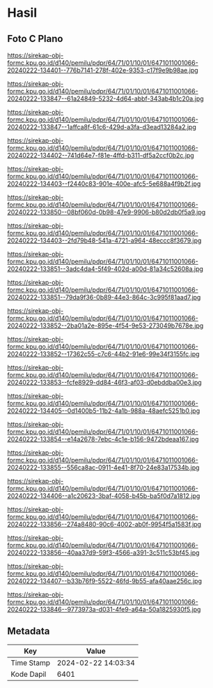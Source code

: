 # Hasil

## Foto C Plano

https://sirekap-obj-formc.kpu.go.id/d140/pemilu/pdpr/64/71/01/10/01/6471011001066-20240222-134401--776b7141-278f-402e-9353-c17f9e9b98ae.jpg

https://sirekap-obj-formc.kpu.go.id/d140/pemilu/pdpr/64/71/01/10/01/6471011001066-20240222-133847--61a24849-5232-4d64-abbf-343ab4b1c20a.jpg

https://sirekap-obj-formc.kpu.go.id/d140/pemilu/pdpr/64/71/01/10/01/6471011001066-20240222-133847--1affca8f-61c6-429d-a3fa-d3ead13284a2.jpg

https://sirekap-obj-formc.kpu.go.id/d140/pemilu/pdpr/64/71/01/10/01/6471011001066-20240222-134402--741d64e7-f81e-4ffd-b311-df5a2ccf0b2c.jpg

https://sirekap-obj-formc.kpu.go.id/d140/pemilu/pdpr/64/71/01/10/01/6471011001066-20240222-134403--f2440c83-901e-400e-afc5-5e688a4f9b2f.jpg

https://sirekap-obj-formc.kpu.go.id/d140/pemilu/pdpr/64/71/01/10/01/6471011001066-20240222-133850--08bf060d-0b98-47e9-9906-b80d2db0f5a9.jpg

https://sirekap-obj-formc.kpu.go.id/d140/pemilu/pdpr/64/71/01/10/01/6471011001066-20240222-134403--2fd79b48-541a-4721-a964-48eccc8f3679.jpg

https://sirekap-obj-formc.kpu.go.id/d140/pemilu/pdpr/64/71/01/10/01/6471011001066-20240222-133851--3adc4da4-5f49-402d-a00d-81a34c52608a.jpg

https://sirekap-obj-formc.kpu.go.id/d140/pemilu/pdpr/64/71/01/10/01/6471011001066-20240222-133851--79da9f36-0b89-44e3-864c-3c995f81aad7.jpg

https://sirekap-obj-formc.kpu.go.id/d140/pemilu/pdpr/64/71/01/10/01/6471011001066-20240222-133852--2ba01a2e-895e-4f54-9e53-273049b7678e.jpg

https://sirekap-obj-formc.kpu.go.id/d140/pemilu/pdpr/64/71/01/10/01/6471011001066-20240222-133852--17362c55-c7c6-44b2-91e6-99e34f3155fc.jpg

https://sirekap-obj-formc.kpu.go.id/d140/pemilu/pdpr/64/71/01/10/01/6471011001066-20240222-133853--fcfe8929-dd84-46f3-af03-d0ebddba00e3.jpg

https://sirekap-obj-formc.kpu.go.id/d140/pemilu/pdpr/64/71/01/10/01/6471011001066-20240222-134405--0d1400b5-11b2-4a1b-988a-48aefc5251b0.jpg

https://sirekap-obj-formc.kpu.go.id/d140/pemilu/pdpr/64/71/01/10/01/6471011001066-20240222-133854--e14a2678-7ebc-4c1e-b156-9472bdeaa167.jpg

https://sirekap-obj-formc.kpu.go.id/d140/pemilu/pdpr/64/71/01/10/01/6471011001066-20240222-133855--556ca8ac-0911-4e41-8f70-24e83a17534b.jpg

https://sirekap-obj-formc.kpu.go.id/d140/pemilu/pdpr/64/71/01/10/01/6471011001066-20240222-134406--a1c20623-3baf-4058-b45b-ba5f0d7a1812.jpg

https://sirekap-obj-formc.kpu.go.id/d140/pemilu/pdpr/64/71/01/10/01/6471011001066-20240222-133856--274a8480-90c6-4002-ab0f-9954f5a1583f.jpg

https://sirekap-obj-formc.kpu.go.id/d140/pemilu/pdpr/64/71/01/10/01/6471011001066-20240222-133856--40aa37d9-59f3-4566-a391-3c511c53bf45.jpg

https://sirekap-obj-formc.kpu.go.id/d140/pemilu/pdpr/64/71/01/10/01/6471011001066-20240222-134407--b33b76f9-5522-46fd-9b55-afa40aae256c.jpg

https://sirekap-obj-formc.kpu.go.id/d140/pemilu/pdpr/64/71/01/10/01/6471011001066-20240222-133846--9773973a-d031-4fe9-a64a-50a1825930f5.jpg


## Metadata

| Key        | Value               |
| ---------- | ------------------- |
| Time Stamp | 2024-02-22 14:03:34 |
| Kode Dapil | 6401                |



